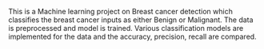 This is a Machine learning project on Breast cancer detection which classifies the breast cancer inputs as either Benign or Malignant.
The data is preprocessed and model is trained. 
Various classification models are implemented for the data and the accuracy, precision, recall are compared.
